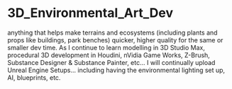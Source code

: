 # 3D_Environmental_Art_Dev
anything that helps make terrains and ecosystems (including plants and props like buildings, park benches) quicker, higher quality for the same or smaller dev time. As I continue to learn modelling in 3D Studio Max, procedural 3D development in Houdini, nVidia Game Works, Z-Brush, Substance Designer & Substance Painter, etc... I will continually upload Unreal Engine Setups... including having the environmental lighting set up, AI, blueprints, etc. 
